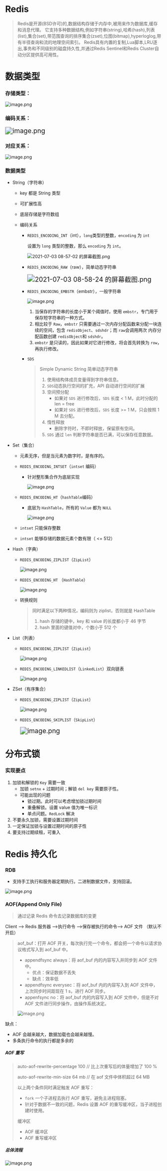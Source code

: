 # Redis

> ​	Redis是开源(BSD许可)的,数据结构存储于内存中,被用来作为数据库,缓存和消息代理。
> 它支持多种数据结构,例如字符串(string),哈希(hash),列表(list),集合(set),带范围查询的排序集合(zset),位图(bitmap),hyperloglog,带有半径查询和流的地理空间索引。 Redis具有内置的复制,Lua脚本,LRU逐出,事务和不同级别的磁盘持久性,并通过Redis Sentinel和Redis Cluster自动分区提供高可用性。



# 数据类型

### 存储类型：

![image.png](https://i.loli.net/2021/07/02/BZmQiEhIodklGOY.png)

### 编码关系：

<img src="https://i.loli.net/2021/07/02/QLGi5lcCeqTbspN.png" alt="image.png" style="zoom:150%;" />

### 对应关系：

![image.png](https://i.loli.net/2021/07/03/YzWusopBVlSmdx1.png)

### 数据类型

- String（字符串）

  - key 都是 String 类型

  - 可扩展性高

  - 底层存储是字符数组

  - 编码关系

    - `REDIS_ENCODING_INT`（int），`long`类型的整数，`encoding` 为 `int`

      设置为 `long` 类型的整数，那么 `encoding` 为 `int`。

      ![2021-07-03 08-57-02 的屏幕截图.png](https://i.loli.net/2021/07/03/kzIamliJnFEqY9d.png)

    - `REDIS_ENCODING_RAW`（raw），简单动态字符串

      <img src="https://i.loli.net/2021/07/03/1yjLldZYJXnmfQW.png" alt="2021-07-03 08-58-24 的屏幕截图.png" style="zoom:150%;" />

    - `REDIS_ENCODING_EMBSTR`（embstr），一般字符串

      ![image.png](https://i.loli.net/2021/07/03/uFrPsBoTbmOqMJy.png)

      1. 当保存的字符串的长度小于某个阈值时，使用 `embstr`，专门用于保存短字符串的一种方式。
      2. 相比较于 `Raw`，`embstr` 只需要通过一次内存分配函数来分配一块连续的空间，包含 `redisObject`、`sdshdr`；而 `raw`会调用两次 内存分配函数创建 `redisObject`和 `sdshdr`。
      3. `embstr` 是只读的，因此如果对它进行修改，将会首先转换为 `row`，再执行修改。

    - `SDS`

      > Simple Dynamic String 简单动态字符串
      >
      > 
      >
      > 1. 使用结构体成员变量得到字符串信息。
      > 2. `SDS`动态执行空间的扩充，API 自动进行空间的扩展
      > 3. 空间预分配
      >    * 如果对 `SDS` 进行修改后，`SDS` 长度 < 1 M，此时分配的 len = free
      >    * 如果对 `SDS` 进行修改后，`SDS` 长度 >= 1 M，只会按照 1 M 去分配。
      > 4. 惰性释放
      >    - 删除字符时，不即时释放，保留原有空间。
      > 5. `SDS` 通过 `len` 判断字符串是否已满，可以保存任意数据。

- Set（集合）

  - 元素无序，但是当元素为数字时，是有序的。

  - `REDIS_ENCODING_INTSET`（`intset` 编码）

    - 针对整形集合作为底层实现

      ![image.png](https://i.loli.net/2021/07/03/6DEHu9xkzywO3l8.png)

  - `REDIS_ENCODING_HT`（`hashTable`编码）

    - 底层为 `HashTable`，所有的 `Value` 都为 `NULL`

      ![image.png](https://i.loli.net/2021/07/03/jeod2MLuH9qvlnG.png)

  - `intset` 只能保存整数

  - `intset` 能够存储的数据元素个数有限（ <= 512）

    

- Hash（字典）

  - `REDIS_ENCODING_ZIPLIST`（`ZipList`）

    ![image.png](https://i.loli.net/2021/07/03/rspQjbwEW32BChm.png)

  - `REDIS_ENCODING_HT` （`HashTable`）

    ![image.png](https://i.loli.net/2021/07/03/SeW6c7qFDfRkBGN.png)

  - 转换规则

    > 同时满足以下两种情况，编码则为 ziplist，否则就是 HashTable
    >
    > 1. hash 存储的键中，key 和 value 的长度都小于 46 字节
    > 2. hash 里面的键值对中，个数小于 512 个

- List（列表）

  - `REDIS_ENCODING_ZIPLIST`（`ZipList`）

    ![image.png](https://i.loli.net/2021/07/03/FvrAhTGxuUykOCW.png)

  - `REDIS_ENCODING_LINKEDLIST`（`LinkedList`）双向链表

    ![image.png](https://i.loli.net/2021/07/03/rd5x9QKWzRvHTlA.png)

- ZSet（有序集合）

  - `REDIS_ENCODING_ZIPLIST`（`ZipList`）

    ![image.png](https://i.loli.net/2021/07/03/rspQjbwEW32BChm.png)

  - `REDIS_ENCODING_SKIPLIST`（`SkipList`）

    <img src="https://i.loli.net/2021/07/03/hixj3ldFyzgXkM2.png" alt="image.png" style="zoom:150%;" />



# 分布式锁

### 实现要点

1. 加锁和解锁的 `Key` 需要一致
   - 加锁 `setnx` + 过期时间；解锁 `del key` 需要原子性。
   - 可能出现的问题
     - 锁过期。此时可以考虑增加锁过期时间
     - 重叠解锁。设置 value 值为唯一标识
     - 单点问题。`RedLock` 解决
2. 不要永久加锁，需要设置过期时间
3. 一定保证加锁与设置过期时间的原子性
4. 要支持过期续租，可重入

# Redis 持久化

### RDB

- 支持手工执行和服务器定期执行。二进制数据文件，支持回滚。

![image.png](https://i.loli.net/2021/07/03/4uVNgfaDWmlk5nb.png)

### AOF(Append Only File)

> 通过记录 Redis 命令去记录数据库的变更

Client —> Redis 服务器 —>执行命令 —>保存被执行的命令—> AOF 文件	（默认不开启）

> aof_buf：打开 AOF 开关，每次执行完一个命令，都会把一个命令以请求协议格式写入到 aof_buf 中。
>
> - appendfsync always：将 aof_buf 内的内容写入并同步到 AOF 文件中。
>   - 优点：保证数据不丢失
>   - 缺点：效率低
> - appendfsync everysec：将 aof_buf 内的内容写入到 AOF 文件中，上次同步时间距现在 1 s，进行 AOF 同步。
> - appenfsync no：将 aof_buf 内的内容写入到 AOF 文件中，但是不对 AOF 文件进行同步操作，由操作系统决定。
>
> ![image.png](https://i.loli.net/2021/07/03/A8Hepv1sPLIJTXf.png)

缺点：

- AOF 会越来越大，数据加载也会越来越慢。
- 多条执行命令的执行都是多余的

##### AOF 重写

> auto-aof-rewrite-percentage 100 // 比上次重写后的体量增加了 100 % 
>
> auto-aof-rewrite-min-size 64 mb // 在 aof 文件中体积超过 64 MB
>
> 以上两个条件同时满足触发 AOF 重写：
>
> - `fork`  一个子进程去执行 AOF 重写，避免主进程阻塞。
> - 针对于数据不一致的问题，Redis 设置 AOF 的重写缓冲区，当子进程创建时使用。
>
> 缓冲区
>
> - AOF 缓冲区
> - AOF 重写缓冲区

##### 总体流程

![image.png](https://i.loli.net/2021/07/03/tDkV6wM7u81G5Yq.png)